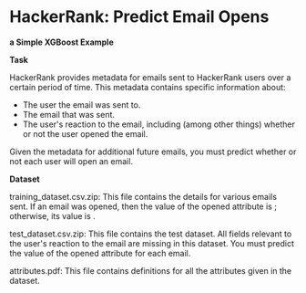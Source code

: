 # HackerRank: Predict Email Opens
<b>a Simple XGBoost Example</b>
 
<b>Task</b>

HackerRank provides metadata for emails sent to HackerRank users over a certain period of time. This metadata contains specific information about:

- The user the email was sent to.
- The email that was sent.
- The user's reaction to the email, including (among other things) whether or not the user opened the email.

Given the metadata for additional future emails, you must predict whether or not each user will open an email.

<b>Dataset</b>

training_dataset.csv.zip: This file contains the details for various emails sent. If an email was opened, then the value of the opened attribute is ; otherwise, its value is .

test_dataset.csv.zip: This file contains the test dataset. All fields relevant to the user's reaction to the email are missing in this dataset. You must predict the value of the opened attribute for each email.

attributes.pdf: This file contains definitions for all the attributes given in the dataset.
